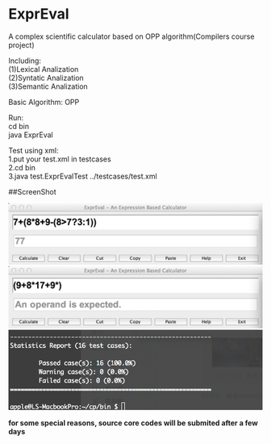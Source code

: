 ExprEval
========

A complex scientific calculator based on OPP algorithm(Compilers course project)

Including:  
(1)Lexical Analization  
(2)Syntatic Analization  
(3)Semantic Analization  

Basic Algorithm: OPP  

Run:  
cd bin  
java ExprEval  

Test using xml:  
1.put your test.xml in testcases  
2.cd bin  
3.java test.ExprEvalTest ../testcases/test.xml  
  
  ##ScreenShot
  
  
  ![github screen1](/images/screen1.png)  
  ![github screen2](/images/screen2.png)
  ![github screen3](/images/screen3.png) 
  
  
**for some special reasons, source core codes will be submited after a few days**
